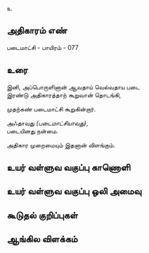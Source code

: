 உ


## அதிகாரம் எண்

படைமாட்சி - பாயிரம் - 077 	 
## உரை

இனி, 
அப்பொருளினான் ஆவதாய் வெல்வதாய படை  
இரண்டு அதிகாரத்தாற் கூறுவான் தொடங்கி,  

முதற்கண் படைமாட்சி கூறுகின்றார்.  

அஃதாவது _(படைமாட்சியாவது)_,  
படையினது நன்மை.  

அதிகார முறைமையும் இதனான் விளங்கும்.


## உயர் வள்ளுவ வகுப்பு காணொளி


## உயர் வள்ளுவ வகுப்பு ஒலி அமைவு 


## கூடுதல் குறிப்புகள்


## ஆங்கில விளக்கம்

